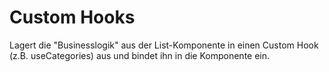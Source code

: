 # Custom Hooks

Lagert die "Businesslogik" aus der List-Komponente in einen Custom Hook (z.B. useCategories) aus und bindet ihn in die Komponente ein.
